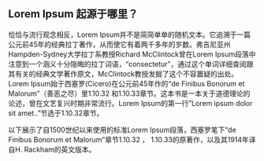 ## Lorem Ipsum 起源于哪里？

恰恰与流行观念相反，Lorem Ipsum并不是简简单单的随机文本。它追溯于一篇公元前45年的经典拉丁著作，从而使它有着两千多年的岁数。弗吉尼亚州Hampden-Sydney大学拉丁系教授Richard McClintock曾在Lorem Ipsum段落中注意到一个涵义十分隐晦的拉丁词语，“consectetur”，通过这个单词详细查阅跟其有关的经典文学著作原文，McClintock教授发掘了这个不容置疑的出处。Lorem Ipsum始于西塞罗(Cicero)在公元前45年作的“de Finibus Bonorum et Malorum”（善恶之尽）里1.10.32 和1.10.33章节。这本书是一本关于道德理论的论述，曾在文艺复兴时期非常流行。Lorem Ipsum的第一行”Lorem ipsum dolor sit amet..”节选于1.10.32章节。

以下展示了自1500世纪以来使用的标准Lorem Ipsum段落，西塞罗笔下“de Finibus Bonorum et Malorum”章节1.10.32 ， 1.10.33的原著作，以及其1914年译自H. Rackham的英文版本。